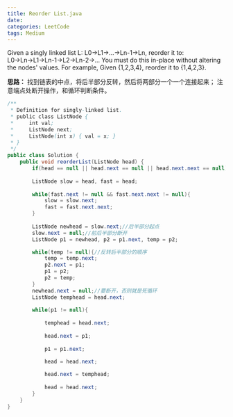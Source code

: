 ```yaml
---
title: Reorder List.java
date: 
categories: LeetCode
tags: Medium
---
```

Given a singly linked list L: L0→L1→…→Ln-1→Ln,
reorder it to: L0→Ln→L1→Ln-1→L2→Ln-2→…
You must do this in-place without altering the nodes' values.
For example,
Given {1,2,3,4}, reorder it to {1,4,2,3}.
<!-- more -->
**思路：**
找到链表的中点，将后半部分反转，然后将两部分一个一个连接起来；
注意端点处断开操作，和循环判断条件。
``` java
/**
 * Definition for singly-linked list.
 * public class ListNode {
 *     int val;
 *     ListNode next;
 *     ListNode(int x) { val = x; }
 * }
 */
public class Solution {
    public void reorderList(ListNode head) {
        if(head == null || head.next == null || head.next.next == null) return ;
        
        ListNode slow = head, fast = head;
        
        while(fast.next != null && fast.next.next != null){
            slow = slow.next;
            fast = fast.next.next;
        }
        
        ListNode newhead = slow.next;//后半部分起点
        slow.next = null;//前后半部分断开
        ListNode p1 = newhead, p2 = p1.next, temp = p2;

        while(temp != null){//反转后半部分的顺序
            temp = temp.next;
            p2.next = p1;
            p1 = p2;
            p2 = temp;
        }
        newhead.next = null;//要断开，否则就是死循环
        ListNode temphead = head.next;
        
        while(p1 != null){
            
            temphead = head.next;
            
            head.next = p1;
            
            p1 = p1.next;

            head = head.next;
            
            head.next = temphead;
            
            head = head.next;
        }
    }
}
``` 
